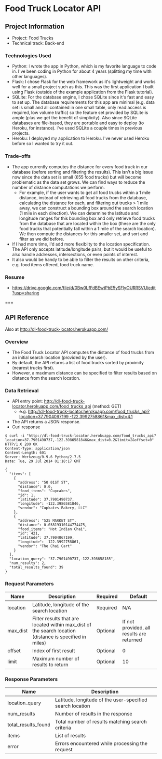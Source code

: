 Food Truck Locator API
===

## Project Information
* Project: Food Trucks
* Technical track: Back-end

### Technologies Used
* Python: I wrote the app in Python, which is my favorite language to code in. I've been coding in Python for about 4 years (splitting my time with other languages).
* Flask: I chose Flask for the web framework as it's lightweight and works well for a small project such as this. This was the first application I built using Flask (outside of the example application from the Flask tutorial).
* SQLite: For the database engine, I chose SQLite since it's fast and easy to set up. The database requirements for this app are minimal (e.g. data set is small and all contained in one small table, only read access is required, low volume traffic) so the feature set provided by SQLite is ample (plus we get the benefit of simplicity). Also since SQLite databases are file-based, they are portable and easy to deploy (to Heroku, for instance). I've used SQLite a couple times in previous projects.
* Heroku: I deployed my application to Heroku. I've never used Heroku before so I wanted to try it out.


### Trade-offs
* The app currently computes the distance for every food truck in our database (before sorting and filtering the results). This isn't a big issue now since the data set is small (655 food trucks) but will become problematic as the data set grows. We can find ways to reduce the number of distance computations we perform.
  * For example, if the user wants to get all food trucks within a 1 mile distance, instead of retrieving all food trucks from the database, calculating the distance for each, and filtering out trucks > 1 mile away, we can construct a bounding box around the search location (1 mile in each direction). We can determine the latitude and longitude ranges for this bounding box and only retrieve food trucks from the database that are located within the box (these are the only food trucks that potentially fall within a 1 mile of the search location). We then compute the distances for this smaller set, and sort and filter as we did before.
* If I had more time, I'd add more flexibilty to the location specification. The API only accepts latitude/longitude pairs, but it would be useful to also handle addresses, intersections, or even points of interest. 
* It also would be handy to be able to filter the results on other criteria, e.g. food items offered, food truck name.

### Resume
* https://drive.google.com/file/d/0Bw0LfFdBEwtPbE5ySFlyOURRSVU/edit?usp=sharing

===

## API Reference

Also at http://dl-food-truck-locator.herokuapp.com/

### Overview
* The Food Truck Locator API computes the distance of food trucks from an initial search location (provided by the user).
* By default, the API returns a list of food trucks sorted by proximity (nearest trucks first).
* However, a maximum distance can be specified to filter results based on distance from the search location.

### Data Retrieval
* API entry point: http://dl-food-truck-locator.herokuapp.com/food_trucks_api (method: GET)
  * e.g. http://dl-food-truck-locator.herokuapp.com/food_trucks_api?location=37.7904067199,-122.3992758861&max_dist=4.1
* The API returns a JSON response.
* Curl response
```
$ curl -i "http://dl-food-truck-locator.herokuapp.com/food_trucks_api?location=37.7901490737,-122.3986581846&max_dist=0.2&limit=2&offset=0"
HTTP/1.0 200 OK
Content-Type: application/json
Content-Length: 601
Server: Werkzeug/0.9.6 Python/2.7.5
Date: Tue, 29 Jul 2014 01:18:17 GMT

{
  "items": [
    {
      "address": "50 01ST ST", 
      "distance": 0.0, 
      "food_items": "Cupcakes", 
      "id": 1, 
      "latitude": 37.7901490737, 
      "longitude": -122.3986581846, 
      "vendor": "Cupkates Bakery, LLC"
    }, 
    {
      "address": "525 MARKET ST", 
      "distance": 0.03819310144774475, 
      "food_items": "Hot Indian Chai", 
      "id": 421, 
      "latitude": 37.7904067199, 
      "longitude": -122.3992758861, 
      "vendor": "The Chai Cart"
    }
  ], 
  "location_query": "37.7901490737,-122.398658185", 
  "num_results": 2, 
  "total_results_found": 39
}
```

### Request Parameters
|Name|Description|Required|Default|
|---|-------|-----|-------|
|location|Latitude, longitude of the search location|Required|N/A|
|max_dist|Filter results that are located within max_dist of the search location (distance is specified in miles)|Optional|If not provided, all results are returned|
|offset|Index of first result|Optional|0|
|limit|Maximum number of results to return|Optional|10|


### Response Parameters
| Name | Description |
| ----- | ---------- |
| location_query	| Latitude, longitude of the user-specified search location |
| num_results | Number of results in the response |
| total_results_found | Total number of results matching search criteria |
| items | List of results |
| error | Errors encountered while processing the request |


